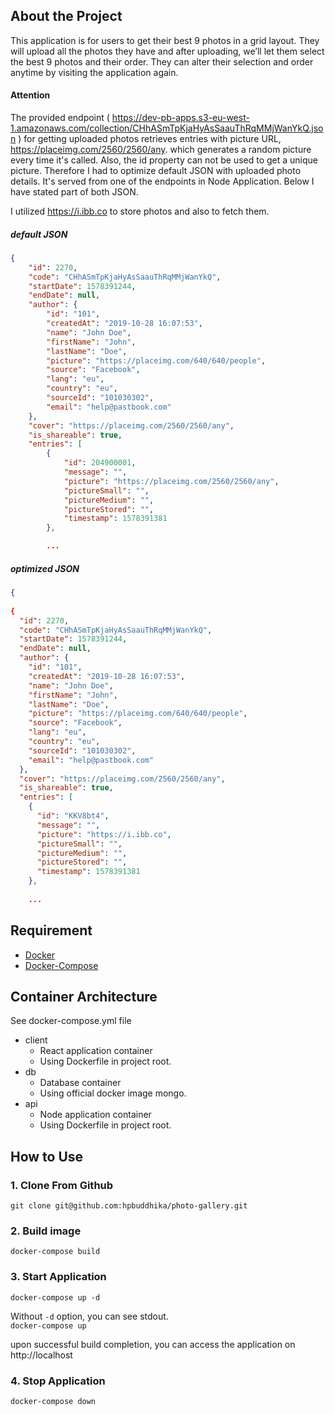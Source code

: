 ## About the Project

This application is for users to get their best 9 photos in a grid layout. They will upload all
the photos they have and after uploading, we’ll let them select the best 9 photos and their order. They
can alter their selection and order anytime by visiting the application again.


 #### Attention


The provided endpoint ( https://dev-pb-apps.s3-eu-west-1.amazonaws.com/collection/CHhASmTpKjaHyAsSaauThRqMMjWanYkQ.json ) for getting uploaded photos retrieves entries with picture URL, https://placeimg.com/2560/2560/any. which generates a random picture every time it's called. Also, the id property can not be used to get a unique picture.
Therefore I had to optimize default JSON with uploaded photo details. It's served from one of the endpoints in Node Application. Below I have stated part of both JSON.

I utilized https://i.ibb.co to store photos and also to fetch them.

##### default JSON

```json
{
    "id": 2270,
    "code": "CHhASmTpKjaHyAsSaauThRqMMjWanYkQ",
    "startDate": 1578391244,
    "endDate": null,
    "author": {
        "id": "101",
        "createdAt": "2019-10-28 16:07:53",
        "name": "John Doe",
        "firstName": "John",
        "lastName": "Doe",
        "picture": "https://placeimg.com/640/640/people",
        "source": "Facebook",
        "lang": "eu",
        "country": "eu",
        "sourceId": "101030302",
        "email": "help@pastbook.com"
    },
    "cover": "https://placeimg.com/2560/2560/any",
    "is_shareable": true,
    "entries": [
        {
            "id": 204900001,
            "message": "",
            "picture": "https://placeimg.com/2560/2560/any",
            "pictureSmall": "",
            "pictureMedium": "",
            "pictureStored": "",
            "timestamp": 1578391381
        },

        ...

```

##### optimized JSON

```json
{
   
{
  "id": 2270,
  "code": "CHhASmTpKjaHyAsSaauThRqMMjWanYkQ",
  "startDate": 1578391244,
  "endDate": null,
  "author": {
    "id": "101",
    "createdAt": "2019-10-28 16:07:53",
    "name": "John Doe",
    "firstName": "John",
    "lastName": "Doe",
    "picture": "https://placeimg.com/640/640/people",
    "source": "Facebook",
    "lang": "eu",
    "country": "eu",
    "sourceId": "101030302",
    "email": "help@pastbook.com"
  },
  "cover": "https://placeimg.com/2560/2560/any",
  "is_shareable": true,
  "entries": [
    {
      "id": "KKV8bt4",
      "message": "",
      "picture": "https://i.ibb.co",
      "pictureSmall": "",
      "pictureMedium": "",
      "pictureStored": "",
      "timestamp": 1578391381
    },
    
    ...

```








## Requirement

* [Docker](https://www.docker.com)
* [Docker-Compose](https://docs.docker.com/compose/)
  

## Container Architecture

See docker-compose.yml file

* client
  * React application container
  * Using Dockerfile in project root. 
* db
  * Database container
  * Using official docker image mongo.
* api
  * Node application container
  * Using Dockerfile in project root. 

## How to Use

### 1. Clone From Github

`git clone git@github.com:hpbuddhika/photo-gallery.git`

### 2. Build image

`docker-compose build`

### 3. Start Application

`docker-compose up -d`

  
Without `-d` option, you can see stdout.  
`docker-compose up`

upon successful build completion, you can access the application on http://localhost


### 4. Stop Application

`docker-compose down`